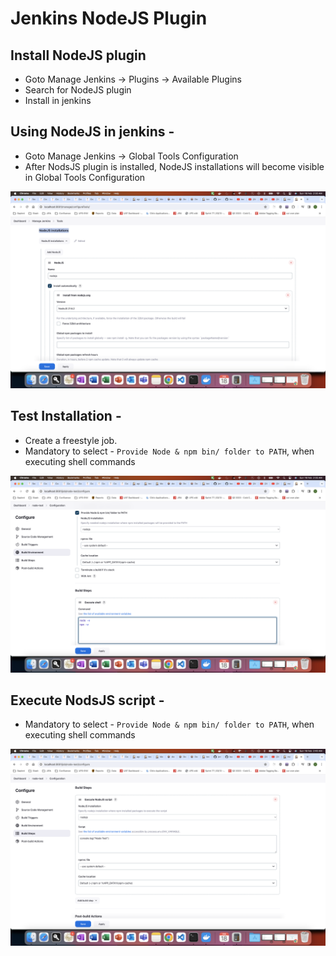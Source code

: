 # Jenkins NodeJS Plugin


## Install NodeJS plugin
- Goto Manage Jenkins -> Plugins -> Available Plugins
- Search for NodeJS plugin
- Install in jenkins

## Using NodeJS in jenkins - 
- Goto Manage Jenkins -> Global Tools Configuration
- After NodsJS plugin is installed, NodeJS installations will become visible in Global Tools Configuration

![NodeJS Installation](../images/jenkins-nodejs-tools-configuration.png)

## Test Installation - 
- Create a freestyle job.
- Mandatory to select - `Provide Node & npm bin/ folder to PATH`, when executing shell commands

![NodeJS shell command](../images/jenkins-execute-nodejs-shell-command.png)

## Execute NodsJS script -
- Mandatory to select - `Provide Node & npm bin/ folder to PATH`, when executing shell commands

![Execute NodeJS script](../images/jenkins-execute-nodejs-script.png)

